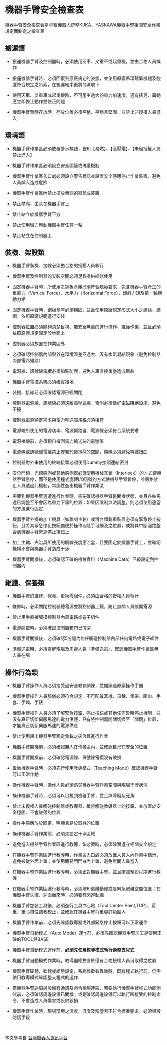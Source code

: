 # 機器手臂安全檢查表

機器手臂安全檢查表是卓智機器人統整KUKA、YASKAWA機器手臂相關安全作業規定而制定之檢查表

## 搬運類

* 搬運機器手臂及控制器時，必須使用天車、叉重車或起重機，並由合格人員操作

* 搬運機器手臂時，必須回復到原廠規定的姿態，並使用原廠吊環鎖緊機體及強度符合規定之吊索，在搬運結束後將吊環取下

* 使用天車、叉重車或起重機時，不可產生過大的重力加速度，遇有搖晃、震動應立即停止動作並修正問題

* 機器手臂暫時存放時，存放位置必須平整、平穩且堅固，並禁止非授權人員進入

## 環境類

* 機器手臂作業區必須放置警示標誌，告知【易燃】、【高壓電】、【未經授權人員禁止進入】

* 機器手臂作業區必須設立安全圍籬或防護機制

* 機器手臂作業區入口處必須設立警告標誌並設置安全感應停止作業裝置，避免人員誤入造成危險

* 機器手臂作業區內禁止擺放無關的器具或裝置

* 禁止攀爬、坐臥在機器手臂上

* 禁止站立於機器手臂下方

* 禁止使用蠻力轉動機器手臂任意一軸

* 禁止站立在控制器上

## 裝機、架設類

* 機器手臂裝機、接線必須由合格的授權人員執行

* 機器手臂及控制器的安裝空間必須足夠提供維修使用

* 固定機器手臂時，所使用之鋼板基座必須符合規範要求，包含機器手臂產生的垂直力（Vertical Force）、水平力（Horizontal Force）、傾斜力矩及第一軸轉動力矩

* 固定機器手臂時，鋼板基座必須穩固，並且使用原廠規定形式大小之螺絲、螺帽，依照原廠規範進行安裝

* 控制器位置必須能夠清楚目視、能安全無慮的進行操作、維護作業，並且必須依照原廠規定固定於地面上

* 控制器必須放置在作業區外

* 必須確認控制器內部與外在環境溫差不過大、沒有水氣凝結現象（避免控制器內部電路短路）

* 電源線、訊號線電纜必須加裝防護，避免人車直接重壓造成斷裂

* 機器手臂電控系統必須確實接地

* 裝機、接線前必須確認電源已經關閉

* 控制器電源線、訊號線必須遠離高壓電線，否則必須做好電磁阻絕設施，避免干擾

* 控制器電源額定需求與電力輸送端規格必須相符

* 電源端所使用的電源功率、電源斷路器、電源線必須符合系統要求

* 電源接線前，必須親自檢測電力輸送端的電壓值

* 電源線或訊號線電纜禁止安裝於遭擠壓的空間，纜線必須避免糾結扭曲

* 控制器對外未使用的終端接頭必須使用Dummy接頭連結密封

* 安全門鎖、光柵感測或其他感測器必須使用機械互鎖（Interlock）的方式使機器手臂急停，而不是使用程式處理I/O訊號的方式使機器手臂暫停，並嚴格禁止人員透過此機制，常態性進出機器手臂作業區

* 需要到機器手臂週遭進行作業時，需先確認機器手臂是關機狀態，並且各軸馬達已調整至不會因為重力下垂的位置；如果因限制無法調整，則必須使用適當的方法進行固定

* 機器手臂外掛的加工機具（如雕刻主軸）或滑台類載重裝置必須有緊急停止按紐，且將其緊急停止按鈕備便於操作者隨手可觸及之位置，或將其中斷迴路整合到機器手臂緊急停止按鈕上

* 加工主軸、夾治具所使用的纜線長度應洽當，且要固定於機器手臂上，並確認機構不會與機器手臂造成干涉

* 機器手臂開機後，必須確認正確的機械資料（Machine Data）已被設定到控制器內

## 維護、保養類

* 機器手臂的維修、保養、更換零組件，必須由合格的授權人員執行

* 維修時，必須關閉控制器總電源並將控制器上鎖，防止無關人員誤開電源

* 禁止用手直接觸摸控制器內部電路或電子組件

* 電源開啟時，必須確認控制器箱門已關閉

* 機器手臂關機後，必須確認5分鐘內無任觸碰控制器內部任何電路或電子組件

* 準備送電時，必須提醒現場及周邊人員『準備送電』、確認機器手臂作業區無人員在場

## 操作行為類

* 機器手臂操作人員必須接受過安全教育訓練，並閱讀過原廠操作手冊

* 機器手臂操作人員服儀必須符合規定：不可配戴耳機、項鍊、領帶、圍巾、手套、手環、手錶

* 機器手臂操作人員必須了解緊急按鈕、停止按鈕或其他任何暫時停止機制，並沒有真正切斷伺服馬達的電力供應，只有將控制器開關切換至「關閉」位置，才能真正切斷伺服馬達的電源供應

* 禁止使用超出機器手臂額定負載之夾治具進行作業

* 機器手臂開機前，必須確認無人在作業區內，並確認自己在安全的位置

* 機器手臂開機前，必須確認電源線、訊號線電纜沒有破損

* 啟動機器手臂時，必須先行使用教導模式（Teaching Mode）確認機器手臂可以正常作動

* 操作機器手臂時，操作人員必須清楚機器手臂作業空間與現場干涉狀況

* 操作機器手臂時，必須可以目視到機器手臂，並且無障礙及死角

* 禁止未授權人員觸碰控制器或教導器、嚴禁觸碰教導器上的按鈕，並放置於安全穩固、不會墜落的位置

* 操作手冊應放於固定、明顯且易於取得的位置

* 操作機器手臂作業前，必須先設定干涉區域

* 避免進入機器手臂作業區進行教導，如必要時，必須確實遵守相關安全規定

* 在機器手臂作業區進行教導時，作業區入口處必須放置人員入內作業中標示，避免被從外面上鎖；並使用簡易門閂由內上鎖，避免無關人員進入

* 在機器手臂作業區進行教導時，必須正對機器手臂，並且按照預設程序進行教導

* 在機器手臂作業區進行教導時，必須熟知逃離動線或是緊急避難空間位置；在機器手臂失控、迎面而來時，必須要有閃避動線

* 機器手臂加裝工具後，必須進行工具中心點（Tool Center Point,TCP）、荷重、重心慣性調教校正，並確認在機器手臂荷重容許範圍內

* 機器手臂作業前，必須先確認教導器或外部緊急停止按鈕可以正常運作

* 機器手臂自動模式（Auto Mode）運作前，必須先確認機器手臂加工是使用正確的TOOL與BASE

* 機器手臂自動模式運作前，**必須先使用教導模式執行過整支程式**

* 機器手臂自動模式作業時，教導器應放置於僅有合格授權人員可取得之位置

* 機器手臂硬體、軟體或組態設定、系統參數有異動時，既有程式執行前，仍需使用教導模式確認整支程式的運作

* 當機器手臂對周邊設備有通訊及命令控制連結，若要執行機器手臂程式功能測試前，必須確認周邊設備已關機；或是確認周邊設備可以執行所接受的控制命令，不會造成人員傷害或設備毀損

* 機器手臂作業時，現場環境之溫度、濕度及粉塵若不符合標準要求，必須架設防護手段

<br/>

本文參考自 [台灣機器人資訊平台](http://forum.wtech.com.tw/viewtopic.php?f=2&t=7)
